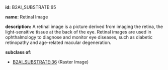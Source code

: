 **id:** B2AI_SUBSTRATE:65

**name:** Retinal Image

**description:** A retinal image is a picture derived from imaging the retina, the light-sensitive tissue at the back of the eye. Retinal images are used in ophthalmology to diagnose and monitor eye diseases, such as diabetic retinopathy and age-related macular degeneration.

**subclass of:**

- [B2AI_SUBSTRATE:36](../substrates/raster-image.markdown) (Raster Image)
